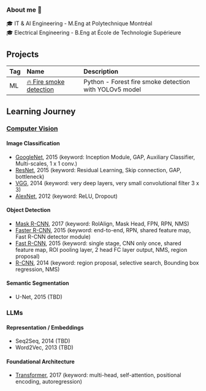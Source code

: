 ### About me 👋

🎓 IT & AI Engineering - M.Eng at Polytechnique Montréal<br />
🎓 Electrical Engineering - B.Eng at École de Technologie Supérieure <br />


## Projects

| Tag | Name | Description
|:---|:---|:---
|ML|[🔥 Fire smoke detection](https://github.com/MorganPeju/inf8225_project) | Python - Forest fire smoke detection with YOLOv5 model

## Learning Journey

### [Computer Vision](https://github.com/khchu93/ComputerVision/tree/main)

#### Image Classification
- [GoogleNet](https://github.com/khchu93/ComputerVision/blob/main/notes/GoogLeNet.md), 2015 (keyword: Inception Module, GAP, Auxiliary Classifier, Multi-scales, 1 x 1 conv.)
- [ResNet](https://github.com/khchu93/ComputerVision/blob/main/notes/ResNet.md), 2015 (keyword: Residual Learning, Skip connection, GAP, bottleneck)
- [VGG](https://github.com/khchu93/ComputerVision/blob/main/notes/VGG.md), 2014 (keyword: very deep layers, very small convolutional filter 3 x 3)
- [AlexNet](https://github.com/khchu93/ComputerVision/blob/main/notes/AlexNet.md), 2012 (keyword: ReLU, Dropout)

#### Object Detection
- [Mask R-CNN](https://github.com/khchu93/ComputerVision/blob/main/notes/MaskedR-CNN.md), 2017 (keyword: RoIAlign, Mask Head, FPN, RPN, NMS)
- [Faster R-CNN](https://github.com/khchu93/ComputerVision/blob/main/notes/Faster%20R-CNN.md), 2015 (keyword: end-to-end, RPN, shared feature map, Fast R-CNN detector module)
- [Fast R-CNN](https://github.com/khchu93/ComputerVision/blob/main/notes/Fast%20R-CNN.md), 2015 (keyword: single stage, CNN only once, shared feature map, ROI pooling layer, 2 head FC layer output, NMS, region proposal)
- [R-CNN](https://github.com/khchu93/ComputerVision/blob/main/notes/R-CNN.md), 2014 (keyword: region proposal, selective search, Bounding box regression, NMS)

#### Semantic Segmentation
- U-Net, 2015 (TBD)
<!--
#### Real-time Detection
- YOLOv8, 2023 (TBD)
- YOLOv5, 2020 (TBD)
- YOLOv1, 2016 (TBD)

#### Multi-purpose
- DAMamba, 2024 (TBD)
- Vision Mamba, 2024 (TBD)
- Mamba, 2023 (TBD)
- ConvNeXt, 2022 (TBD)
- ViT(Vision Transformer), 2020 (TBD)

#### Multimodal
- SAM(Segment Anything Model), 2023 (TBD)
- CLIP, 2021 (TBD)
-->
### LLMs

#### Representation / Embeddings
- Seq2Seq, 2014 (TBD)
- Word2Vec, 2013 (TBD)

#### Foundational Architecture
- [Transformer](https://github.com/khchu93/LLMs/blob/main/notes/Transformer.md), 2017 (keyword: multi-head, self-attention, positional encoding, autoregression)
<!--
#### Understanding / NLP Pretraining
- T5, 2019 (TBD)
- BERT, 2018 (TBD)

#### Generation / Autoregressive Models
- GPT-2, 2019 (TBD)
- GPT, 2018 (TBD)

#### Instruction-Following / Alignment
- GPT-4, 2023 (TBD)
- InstructGPT, 2022 (TBD)
- GPT-3, 2020 (TBD)

#### Democratized / Frontier / Industrial-Scale Models
- DeepSeek, 2025 (TBD)
- LLaMA,2023 (TBD)
-->
